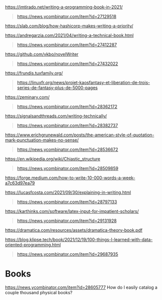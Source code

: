 https://jmtirado.net/writing-a-programming-book-in-2021/
> https://news.ycombinator.com/item?id=27129518

https://slab.com/blog/how-hashicorp-makes-writing-a-priority/

https://andregarzia.com/2021/04/writing-a-technical-book.html
> https://news.ycombinator.com/item?id=27412287

https://github.com/vkbo/novelWriter
> https://news.ycombinator.com/item?id=27432022

https://frundis.tuxfamily.org/
> https://linuxfr.org/news/projet-kaosfantasy-et-liberation-de-trois-series-de-fantasy-plus-de-5000-pages

https://zeminary.com/
> https://news.ycombinator.com/item?id=28362172

https://signalsandthreads.com/writing-technically/
> https://news.ycombinator.com/item?id=28382737

https://www.erichgrunewald.com/posts/the-american-style-of-quotation-mark-punctuation-makes-no-sense/
> https://news.ycombinator.com/item?id=28536672

https://en.wikipedia.org/wiki/Chiastic_structure
> https://news.ycombinator.com/item?id=28509859

https://forge.medium.com/how-to-write-10-000-words-a-week-a7c63d97ea79

https://lucasfcosta.com/2021/09/30/explaining-in-writing.html
> https://news.ycombinator.com/item?id=28797133

https://karthinks.com/software/latex-input-for-impatient-scholars/
> https://news.ycombinator.com/item?id=29131928

https://dramatica.com/resources/assets/dramatica-theory-book.pdf

https://blog.klipse.tech/book/2021/12/19/100-things-I-learned-with-data-oriented-programming.html
> https://news.ycombinator.com/item?id=29687935

# Books
https://news.ycombinator.com/item?id=28605777 How do I easily catalog a couple thousand physical books?
